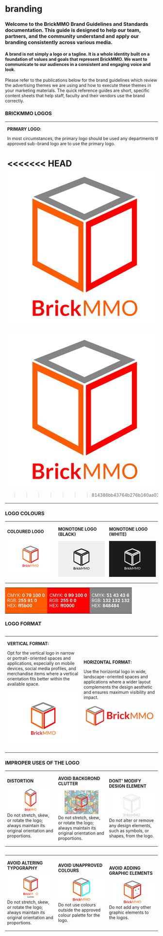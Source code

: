 # branding

<style>@import url("//readme.codeadam.ca/readme.css");</style>

### Welcome to the BrickMMO Brand Guidelines and Standards documentation. This guide is designed to help our team, partners, and the community understand and apply our branding consistently across various media.

#### A brand is not simply a logo or a tagline. It is a whole identity built on a foundation of values and goals that represent BrickMMO. We want to communicate to our audiences in a consistent and engaging voice and look.

Please refer to the publications below for the brand guidelines which review the advertising themes we are using and how to execute these themes in your marketing materials. The quick reference guides are short, specific content sheets that help staff, faculty and their vendors use the brand correctly.
### BRICKMMO LOGOS
<table>
<tr>
<td width="50%">

**PRIMARY LOGO:**

In most circumstances, the primary logo should be used any departments that do not have an approved sub-brand logo are to use the primary logo.

<<<<<<< HEAD
![BrickMMO Logo](images/BrickMMO_Logo.png)
=======
![Example Image](images/BrickMMO_Logo.png)
>>>>>>> 814386bb43764b276b160aa0376e838499ab2fef

</td>
<td width="50%">

**SUB-BRAND LOGOS:**

Do not use unapproved names.
Put the sub-brand name under the logo and the text must be centered. 
Sub-brands: Smart Cities / Biologics Manufacturing Centre

<<<<<<< HEAD
![BrickMMO Logo Dark](images/BrickMMO_Logo_Sub.png)
=======
![Example Image](images/BrickMMO_Dark.png)
>>>>>>> 814386bb43764b276b160aa0376e838499ab2fef

</td>
</tr>
</table>

### LOGO COLOURS

<table>
<tr>
<td width="33.3%">

**COLOURED LOGO**

![BrickMMO Logo Coloured](images/BrickMMO_Logo_Coloured.png)

</td>
<td width="33.3%">

**MONOTONE LOGO (BLACK)**

![BrickMMO Logo Black](images/BrickMMO_Logo_Black.png)

</td>
<td width="33.3%">

**MONOTONE LOGO (WHITE)**

![BrickMMO Logo White](images/BrickMMO_Logo_White.png)

</td>
</tr>
</table>

<table>
<tr>
<td width="33.3%" style="background-color:#ff5B00; color:#ffffff;">

CMYK: **0 79 100 0**  
RGB: **255 91 0**  
HEX: **ff5b00**

</td>
<td width="33.3%" style="background-color:#ff0000; color:#ffffff;">

CMYK: **0 99 100 0**  
RGB: **255 0 0**  
HEX: **ff0000**

</td>
<td width="33.3%" style="background-color:#848484; color:#ffffff;">

CMYK: **51 43 43 6**  
RGB: **132 132 132**  
HEX: **848484**

</td>
</tr>
</table>

<table>
<tr>

### LOGO FORMAT
<table>
<tr>
<td width="50%">

**VERTICAL FORMAT:**

Opt for the vertical logo in narrow or portrait-oriented spaces and applications, especially on mobile devices, social media profiles, and merchandise items where a vertical orientation fits better within the available space.

![BrickMMO Logo Coloured](images/BrickMMO_Logo_Coloured.png)

</td>
<td width="50%">

**HORIZONTAL FORMAT:**

Use the horizontal logo in wide, landscape-oriented spaces and applications where a wider layout complements the design aesthetic and ensures maximum visibility and impact.

![BrickMMO Logo Coloured](images/BrickMMO_Logo_Coloured_Horizontal.png)

</td>
</tr>
</table>

### IMPROPER USES OF THE LOGO

<table>
<tr>
<td width="33.3%">

**DISTORTION**

![Example Image](improper/distortion.png)
Do not stretch, skew, or rotate the logo; always maintain its original orientation and proportions.
</td>
<td width="33.3%">

**AVOID BACKGROND CLUTTER**

![Example Image](improper/background-clutter.png)
Do not stretch, skew, or rotate the logo; always maintain its original orientation and proportions.
</td>
<td width="33.3%">

**DONT' MODIFY DESIGN ELEMENT**

![Example Image](improper/modify-elements.png)
Do not alter or remove any design elements, such as symbols, or shapes, from the logo.
</td>
</tr>
</table>

<table>
<tr>

<table>
<tr>
<td width="33.3%">

**AVOID ALTERING TYPOGRAPHY**

![Example Image](improper/altering-typography.png)
Do not stretch, skew, or rotate the logo; always maintain its original orientation and proportions.
</td>
<td width="33.3%">

**AVOID UNAPPROVED COLOURS**

![Example Image](improper/unapproved-colours.png)
Do not use colours outside the approved colour palette for the logo.
</td>
<td width="33.3%">

**AVOID ADDING GRAPHIC ELEMENTS**

![Example Image](improper/adding-graphic-elements.png)
Do not add any other graphic elements to the logos.
</td>
</tr>
</table>

<table>
<tr>





